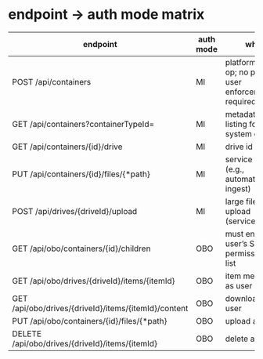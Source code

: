 # endpoint → auth mode matrix

| endpoint                                              | auth mode | why                                                             |
|-------------------------------------------------------|-----------|------------------------------------------------------------------|
| POST /api/containers                                   | MI        | platform/admin op; no per-user enforcement required              |
| GET  /api/containers?containerTypeId=                  | MI        | metadata listing for system ops                                  |
| GET  /api/containers/{id}/drive                        | MI        | drive id lookup                                                  |
| PUT  /api/containers/{id}/files/{*path}                | MI        | service upload (e.g., automated ingest)                          |
| POST /api/drives/{driveId}/upload                      | MI        | large file upload (service)                                      |
| GET  /api/obo/containers/{id}/children                 | OBO       | must enforce user’s SPE permission to list                       |
| GET  /api/obo/drives/{driveId}/items/{itemId}          | OBO       | item metadata as user                                            |
| GET  /api/obo/drives/{driveId}/items/{itemId}/content  | OBO       | download as user                                                 |
| PUT  /api/obo/containers/{id}/files/{*path}            | OBO       | upload as user                                                   |
| DELETE /api/obo/drives/{driveId}/items/{itemId}        | OBO       | delete as user                                                   |
